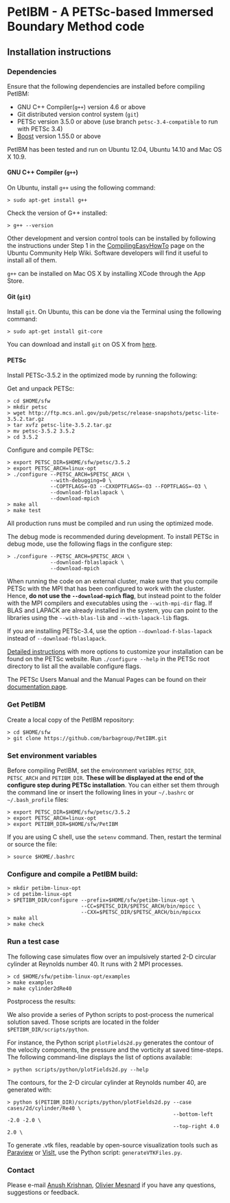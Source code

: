 PetIBM - A PETSc-based Immersed Boundary Method code
====================================================

Installation instructions
-------------------------

### Dependencies

Ensure that the following dependencies are installed before compiling PetIBM:

* GNU C++ Compiler(`g++`) version 4.6 or above
* Git distributed version control system (`git`)
* PETSc version 3.5.0 or above (use branch `petsc-3.4-compatible` to run with PETSc 3.4)
* [Boost](http://www.boost.org) version 1.55.0 or above

PetIBM has been tested and run on Ubuntu 12.04, Ubuntu 14.10 and Mac OS X 10.9.

#### GNU C++ Compiler (`g++`)

On Ubuntu, install `g++` using the following command:

    > sudo apt-get install g++

Check the version of G++ installed:

    > g++ --version

Other development and version control tools can be installed by following the instructions under Step 1 in the 
[CompilingEasyHowTo](https://help.ubuntu.com/community/CompilingEasyHowTo) page on the Ubuntu Community Help Wiki. 
Software developers will find it useful to install all of them.

`g++` can be installed on Mac OS X by installing XCode through the App Store.

#### Git (`git`)

Install `git`. On Ubuntu, this can be done via the Terminal using the following command:

    > sudo apt-get install git-core

You can download and install `git` on OS X from [here](http://git-scm.com/download/mac).

#### PETSc

Install PETSc-3.5.2 in the optimized mode by running the following:

Get and unpack PETSc:

    > cd $HOME/sfw
    > mkdir petsc
    > wget http://ftp.mcs.anl.gov/pub/petsc/release-snapshots/petsc-lite-3.5.2.tar.gz
    > tar xvfz petsc-lite-3.5.2.tar.gz
    > mv petsc-3.5.2 3.5.2
    > cd 3.5.2

Configure and compile PETSc:
    
    > export PETSC_DIR=$HOME/sfw/petsc/3.5.2
    > export PETSC_ARCH=linux-opt
    > ./configure --PETSC_ARCH=$PETSC_ARCH \
                  --with-debugging=0 \
                  --COPTFLAGS=-O3 --CXXOPTFLAGS=-O3 --FOPTFLAGS=-O3 \
                  --download-fblaslapack \
                  --download-mpich
    > make all
    > make test

All production runs must be compiled and run using the optimized mode.

The debug mode is recommended during development. To install PETSc in debug mode, use the following flags in the 
configure step:

    > ./configure --PETSC_ARCH=$PETSC_ARCH \
                  --download-fblaslapack \
                  --download-mpich

When running the code on an external cluster, make sure that you compile PETSc with the MPI that has been configured to 
work with the cluster. Hence, **do not use the `--download-mpich` flag**, but instead point to the folder with the MPI 
compilers and executables using the `--with-mpi-dir` flag. If BLAS and LAPACK are already installed in the system, you 
can point to the libraries using the `--with-blas-lib` and `--with-lapack-lib` flags.

If you are installing PETSc-3.4, use the option `--download-f-blas-lapack` instead of `--download-fblaslapack`.

[Detailed instructions](http://www.mcs.anl.gov/petsc/documentation/installation.html) with more options to customize 
your installation can be found on the PETSc website. Run `./configure --help` in the PETSc root directory to list all 
the available configure flags.

The PETSc Users Manual and the Manual Pages can be found on their 
[documentation page](http://www.mcs.anl.gov/petsc/documentation/index.html).


### Get PetIBM

Create a local copy of the PetIBM repository:

    > cd $HOME/sfw
    > git clone https://github.com/barbagroup/PetIBM.git

### Set environment variables

Before compiling PetIBM, set the environment variables `PETSC_DIR`, `PETSC_ARCH` and `PETIBM_DIR`.
**These will be displayed at the end of the configure step during PETSc installation**. 
You can either set them through the command line or insert the following lines in your `~/.bashrc` or `~/.bash_profile` files:

    > export PETSC_DIR=$HOME/sfw/petsc/3.5.2
    > export PETSC_ARCH=linux-opt
    > export PETIBM_DIR=$HOME/sfw/PetIBM

If you are using C shell, use the `setenv` command.
Then, restart the terminal or source the file:

    > source $HOME/.bashrc

### Configure and compile a PetIBM build:

    > mkdir petibm-linux-opt
    > cd petibm-linux-opt
    > $PETIBM_DIR/configure --prefix=$HOME/sfw/petibm-linux-opt \
                            --CC=$PETSC_DIR/$PETSC_ARCH/bin/mpicc \
                            --CXX=$PETSC_DIR/$PETSC_ARCH/bin/mpicxx
    > make all
    > make check

### Run a test case

The following case simulates flow over an impulsively started 2-D circular cylinder at Reynolds number 40. It runs with 
2 MPI processes.

    > cd $HOME/sfw/petibm-linux-opt/examples
    > make examples
    > make cylinder2dRe40

Postprocess the results:

We also provide a series of Python scripts to post-process the numerical solution saved. Those scripts are located in the folder `$PETIBM_DIR/scripts/python`.

For instance, the Python script `plotFields2d.py` generates the contour of the velocity components, the pressure and the vorticity at saved time-steps. The following command-line displays the list of options available:

    > python scripts/python/plotFields2d.py --help

The contours, for the 2-D circular cylinder at Reynolds number 40, are generated with:

    > python $(PETIBM_DIR)/scripts/python/plotFields2d.py --case cases/2d/cylinder/Re40 \
                                                          --bottom-left -2.0 -2.0 \
                                                          --top-right 4.0 2.0 \

To generate .vtk files, readable by open-source visualization tools such as [Paraview](http://www.paraview.org/) or [VisIt](https://wci.llnl.gov/simulation/computer-codes/visit/), use the Python script: `generateVTKFiles.py`.

### Contact

Please e-mail [Anush Krishnan](mailto:k.anush@gmail.com), [Olivier Mesnard](mailto:mesnardo@gwu.edu) if you have any questions, suggestions or feedback.
